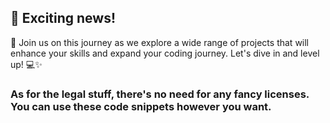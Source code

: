 ## 📢 Exciting news! 
🌟 Join us on this journey as we explore a wide range of projects that will enhance your skills and expand your coding journey. 
Let's dive in and level up! 💻✨
### As for the legal stuff, there's no need for any fancy licenses. You can use these code snippets however you want.
